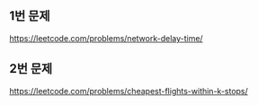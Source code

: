 ## 1번 문제
https://leetcode.com/problems/network-delay-time/


## 2번 문제
https://leetcode.com/problems/cheapest-flights-within-k-stops/
